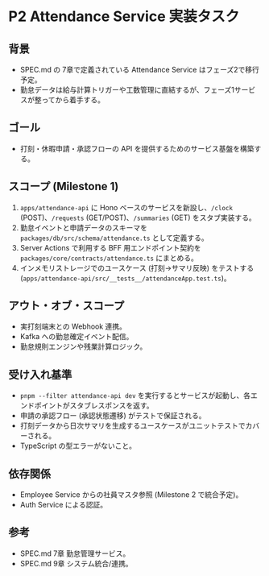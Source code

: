 # P2 Attendance Service 実装タスク

## 背景

- SPEC.md の 7章で定義されている Attendance Service はフェーズ2で移行予定。
- 勤怠データは給与計算トリガーや工数管理に直結するが、フェーズ1サービスが整ってから着手する。

## ゴール

- 打刻・休暇申請・承認フローの API を提供するためのサービス基盤を構築する。

## スコープ (Milestone 1)

1. `apps/attendance-api` に Hono ベースのサービスを新設し、`/clock` (POST)、`/requests` (GET/POST)、`/summaries` (GET) をスタブ実装する。
2. 勤怠イベントと申請データのスキーマを `packages/db/src/schema/attendance.ts` として定義する。
3. Server Actions で利用する BFF 用エンドポイント契約を `packages/core/contracts/attendance.ts` にまとめる。
4. インメモリストレージでのユースケース (打刻→サマリ反映) をテストする (`apps/attendance-api/src/__tests__/attendanceApp.test.ts`)。

## アウト・オブ・スコープ

- 実打刻端末との Webhook 連携。
- Kafka への勤怠確定イベント配信。
- 勤怠規則エンジンや残業計算ロジック。

## 受け入れ基準

- `pnpm --filter attendance-api dev` を実行するとサービスが起動し、各エンドポイントがスタブレスポンスを返す。
- 申請の承認フロー (承認状態遷移) がテストで保証される。
- 打刻データから日次サマリを生成するユースケースがユニットテストでカバーされる。
- TypeScript の型エラーがないこと。

## 依存関係

- Employee Service からの社員マスタ参照 (Milestone 2 で統合予定)。
- Auth Service による認証。

## 参考

- SPEC.md 7章 勤怠管理サービス。
- SPEC.md 9章 システム統合/連携。
